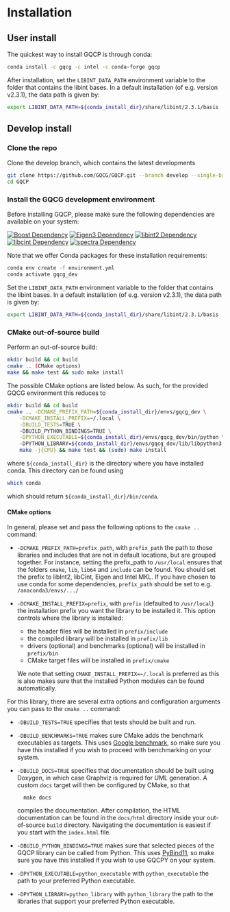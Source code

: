 # Installation

## User install

The quickest way to install GQCP is through conda:

```bash
conda install -c gqcg -c intel -c conda-forge gqcp
```

After installation, set the `LIBINT_DATA_PATH` environment variable to the folder that contains the libint bases. In a default installation (of e.g. version v2.3.1), the data path is given by:

```bash
export LIBINT_DATA_PATH=${conda_install_dir}/share/libint/2.3.1/basis
```

## Develop install

###  Clone the repo

Clone the develop branch, which contains the latest developments

```bash
git clone https://github.com/GQCG/GQCP.git --branch develop --single-branch --recurse-submodules
cd GQCP
```

### Install the GQCG development environment

Before installing GQCP, please make sure the following dependencies are available on your system:

[![Boost Dependency](https://img.shields.io/badge/Boost-<=1.69-000000.svg)](http://www.boost.org)
[![Eigen3 Dependency](https://img.shields.io/badge/Eigen-3.3.4+-000000.svg)](http://eigen.tuxfamily.org/index.php?title=Main_Page)
[![libint2 Dependency](https://img.shields.io/badge/libint-2.3.1+-000000.svg)](https://github.com/evaleev/libint)
[![libcint Dependency](https://img.shields.io/badge/gqcg_libcint-develop-000000.svg)](https://github.com/GQCG/libcint/tree/develop)
[![spectra Dependency](https://img.shields.io/badge/gqcg_spectra-master-000000.svg)](https://github.com/GQCG/spectra/tree/master)

Note that we offer Conda packages for these installation requirements:

```bash
conda env create -f environment.yml
conda activate gqcg_dev
```

Set the `LIBINT_DATA_PATH` environment variable to the folder that contains the libint bases. In a default installation (of e.g. version v2.3.1), the data path is given by:

```bash
export LIBINT_DATA_PATH=${conda_install_dir}/share/libint/2.3.1/basis
```

### CMake out-of-source build

Perform an out-of-source build:

```bash
mkdir build && cd build
cmake .. (CMake options)
make && make test && sudo make install
```

The possible CMake options are listed below. As such, for the provided GQCG environment this reduces to

```bash
mkdir build && cd build
cmake .. -DCMAKE_PREFIX_PATH=${conda_install_dir}/envs/gqcg_dev \
    -DCMAKE_INSTALL_PREFIX=~/.local \
    -DBUILD_TESTS=TRUE \ 
    -DBUILD_PYTHON_BINDINGS=TRUE \
    -DPYTHON_EXECUTABLE=${conda_install_dir}/envs/gqcg_dev/bin/python \ 
    -DPYTHON_LIBRARY=${conda_install_dir}/envs/gqcg_dev/lib/libpython3.8.a
    make -j{CPU} && make test && (sudo) make install
```

where `${conda_install_dir}` is the directory where you have installed conda. This directory can be found using

```bash
which conda
```

which should return `${conda_install_dir}/bin/conda`.

#### CMake options

In general, please set and pass the following options to the `cmake ..` command:

* `-DCMAKE_PREFIX_PATH=prefix_path`, with `prefix_path` the path to those libraries and includes that are not in default locations, but are grouped together.
   For instance, setting the prefix_path to `/usr/local` ensures that the folders `cmake`, `lib`, `lib64` and `include` can be found.
   You should set the prefix to libInt2, libCint, Eigen and Intel MKL.
   If you have chosen to use conda for some dependencies, `prefix_path` should be set to e.g. `/anaconda3/envs/.../`

* `-DCMAKE_INSTALL_PREFIX=prefix`, with `prefix` (defaulted to `/usr/local`) the installation prefix you want the library to be installed it. This option controls where the library is installed:
    * the header files will be installed in `prefix/include`
    * the compiled library will be installed in `prefix/lib`
    * drivers (optional) and benchmarks (optional) will be installed in `prefix/bin`
    * CMake target files will be installed in `prefix/cmake`

    We note that setting `CMAKE_INSTALL_PREFIX=~/.local` is preferred as this is also makes sure that the installed Python modules can be found automatically.


For this library, there are several extra options and configuration arguments you can pass to the `cmake ..` command:

* `-DBUILD_TESTS=TRUE` specifies that tests should be built and run.

* `-DBUILD_BENCHMARKS=TRUE` makes sure CMake adds the benchmark executables as targets. This uses [Google benchmark](https://github.com/google/benchmark), so make sure you have this installed if you wish to proceed with benchmarking on your system.

* `-DBUILD_DOCS=TRUE` specifies that documentation should be built using Doxygen, in which case Graphviz is required for UML generation. A custom `docs` target will then be configured by CMake, so that

        make docs

    compiles the documentation. After compilation, the HTML documentation can be found in the `docs/html` directory inside your out-of-source `build` directory. Navigating the documentation is easiest if you start with the `index.html` file.

* `-DBUILD_PYTHON_BINDINGS=TRUE` makes sure that selected pieces of the GQCP library can be called from Python. This uses [PyBind11](https://github.com/pybind/pybind11), so make sure you have this installed if you wish to use GQCPY on your system.

* `-DPYTHON_EXECUTABLE=python_executable` with `python_executable` the path to your preferred Python executable.

* `-DPYTHON_LIBRARY=python_library` with `python_library` the path to the libraries that support your preferred Python executable.
